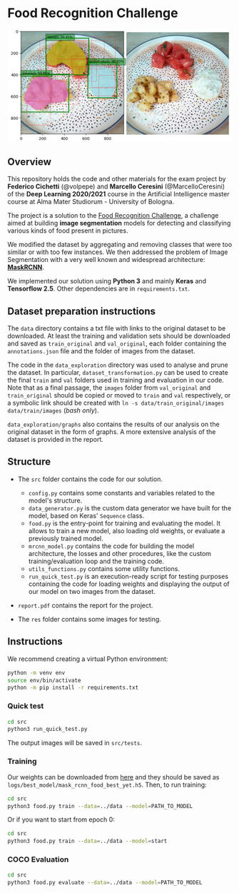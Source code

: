 # Food Recognition Challenge

![Output Image](res/example/sample.png)

## Overview

This repository holds the code and other materials for the exam project by **Federico Cichetti** (@volpepe) and **Marcello Ceresini** (@MarcelloCeresini) of the **Deep Learning 2020/2021** course in the Artificial Intelligence master course at Alma Mater Studiorum - University of Bologna. 

The project is a solution to the [Food Recognition Challenge](https://www.aicrowd.com/challenges/food-recognition-challenge), a challenge aimed at building **image segmentation** models for detecting and classifying various kinds of food present in pictures.

We modified the dataset by aggregating and removing classes that were too similar or with too few instances. We then addressed the problem of Image Segmentation with a very well known and widespread architecture: [**MaskRCNN**](https://arxiv.org/pdf/1703.06870.pdf). 

We implemented our solution using **Python 3** and mainly **Keras** and **Tensorflow 2.5**. Other dependencies are in `requirements.txt`.

## Dataset preparation instructions

The `data` directory contains a txt file with links to the original dataset to be downloaded. At least the training and validation sets should be downloaded and saved as `train_original` and `val_original`, each folder containing the `annotations.json` file and the folder of images from the dataset.

The code in the `data_exploration` directory was used to analyse and prune the dataset. In particular, `dataset_transformation.py` can be used to create the final `train` and `val` folders used in training and evaluation in our code. Note that as a final passage, the `images` folder from `val_original` and `train_original` should be copied or moved to `train` and `val` respectively, or a symbolic link should be created with `ln -s data/train_original/images data/train/images` (*bash only*).

`data_exploration/graphs` also contains the results of our analysis on the original dataset in the form of graphs. A more extensive analysis of the dataset is provided in the report.

## Structure

- The `src` folder contains the code for our solution. 
    - `config.py` contains some constants and variables related to the model's structure.
    - `data_generator.py` is the custom data generator we have built for the model, based on Keras' `Sequence` class.
    - `food.py` is the entry-point for training and evaluating the model. It allows to train a new model, also loading old weights, or evaluate a previously trained model.
    - `mrcnn_model.py` contains the code for building the model architecture, the losses and other procedures, like the custom training/evaluation loop and the training code.
    - `utils_functions.py` contains some utility functions.
    - `run_quick_test.py` is an execution-ready script for testing purposes containing the code for loading weights and displaying the output of our model on two images from the dataset.

- `report.pdf` contains the report for the project.

- The `res` folder contains some images for testing.

## Instructions

We recommend creating a virtual Python environment:

```bash
python -m venv env
source env/bin/activate
python -m pip install -r requirements.txt
```

### Quick test

```bash
cd src
python3 run_quick_test.py
```
The output images will be saved in `src/tests`.

### Training

Our weights can be downloaded from [here](https://drive.google.com/file/d/1w48FQA18yyqXySnX4J2_eji21AX7posH/view) and they should be saved as `logs/best_model/mask_rcnn_food_best_yet.h5`. Then, to run training:

```bash
cd src
python3 food.py train --data=../data --model=PATH_TO_MODEL
```
Or if you want to start from epoch 0:

```bash
cd src
python3 food.py train --data=../data --model=start
```

### COCO Evaluation

```bash
cd src
python3 food.py evaluate --data=../data --model=PATH_TO_MODEL
```
